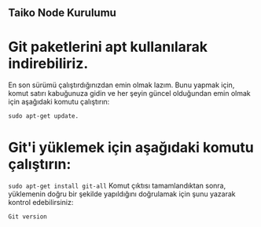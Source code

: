 ## Taiko Node Kurulumu
# Git paketlerini apt kullanılarak indirebiliriz. 
En son sürümü çalıştırdığınızdan emin olmak lazım. Bunu yapmak için, komut satırı kabuğunuza gidin ve her şeyin güncel olduğundan emin olmak için aşağıdaki komutu çalıştırın: 
```
sudo apt-get update.
```

# Git'i yüklemek için aşağıdaki komutu çalıştırın: 

``` sudo apt-get install git-all ```
Komut çıktısı tamamlandıktan sonra, yüklemenin doğru bir şekilde yapıldığını doğrulamak için şunu yazarak kontrol edebilirsiniz: 

```Git version ```
